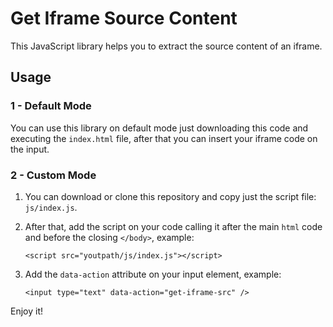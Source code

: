 # Get Iframe Source Content

This JavaScript library helps you to extract the source content of an iframe.

## Usage


### 1 - Default Mode

You can use this library on default mode just downloading this code and executing the ```index.html``` file, after that you can insert your iframe code on the input.

### 2 - Custom Mode 

1. You can download or clone this repository and copy just the script file: ```js/index.js```.

2. After that, add the script on your code calling it after the main ```html``` code and before the closing ```</body>```, example:

    ```
    <script src="youtpath/js/index.js"></script>
    ```
3. Add the ```data-action``` attribute on your input element, example:
    ```
    <input type="text" data-action="get-iframe-src" />
    ```

Enjoy it!